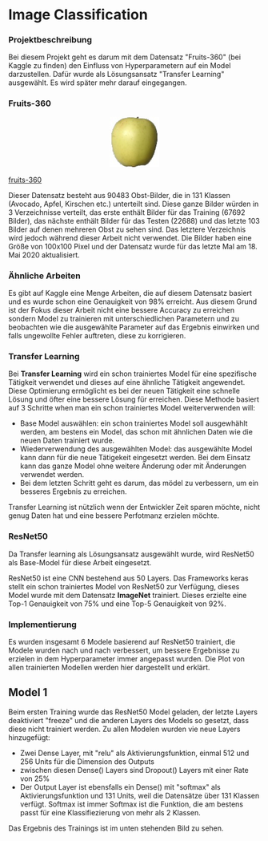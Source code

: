 # Image Classification


### Projektbeschreibung

Bei diesem Projekt geht es darum mit dem Datensatz "Fruits-360" (bei Kaggle zu finden) den Einfluss von Hyperparametern auf ein Model darzustellen.
Dafür wurde als Lösungsansatz "Transfer Learning" ausgewählt. Es wird später mehr darauf eingegangen. 

### Fruits-360

<p align="center">
	<img src="images/6_100.jpg">
</p>

[fruits-360](https://www.kaggle.com/moltean/fruits)

Dieser Datensatz besteht aus 90483 Obst-Bilder, die in 131 Klassen (Avocado, Apfel, Kirschen etc.) unterteilt sind. Diese ganze Bilder würden in 3 Verzeichnisse verteilt, das erste enthält Bilder für das Training (67692 Bilder), das nächste enthält Bilder für das Testen (22688) und das letzte 103 Bilder auf denen mehreren Obst zu sehen sind. Das letztere Verzeichnis wird jedoch während dieser Arbeit nicht verwendet. Die Bilder haben eine Größe von 100x100 Pixel und der Datensatz wurde für das letzte Mal am 18. Mai 2020 aktualisiert. 

### Ähnliche Arbeiten 

Es gibt auf Kaggle eine Menge Arbeiten, die auf diesem Datensatz basiert und es wurde schon eine Genauigkeit von 98% erreicht. Aus diesem Grund ist der Fokus dieser Arbeit nicht eine bessere Accuracy zu erreichen sondern Model zu trainieren mit unterschiedlichen Parametern und zu beobachten wie die ausgewählte Parameter auf das Ergebnis einwirken und falls ungewollte Fehler auftreten, diese zu korrigieren.

### Transfer Learning 

Bei **Transfer Learning** wird ein schon trainiertes Model für eine spezifische Tätigkeit verwendet und dieses auf eine ähnliche Tätigkeit angewendet.
Diese Optimierung ermöglicht es bei der neuen Tätigkeit eine schnelle Lösung und öfter eine bessere Lösung für erreichen.
Diese Methode basiert auf 3 Schritte when man ein schon trainiertes Model weiterverwenden will: 
  - Base Model auswählen: ein schon trainiertes Model soll ausgewhählt werden, am bestens ein Model, das schon mit ähnlichen Daten wie die neuen Daten trainiert         wurde. 
  - Wiederverwendung des ausgewählten Model: das ausgewählte Model kann dann für die neue Tätigekeit eingesetzt werden. Bei dem Einsatz kann das ganze Model ohne 
    weitere Änderung oder mit Änderungen verwendet werden.
  - Bei dem letzten Schritt geht es darum, das mödel zu verbessern, um ein besseres Ergebnis zu erreichen. 

Transfer Learning ist nützlich wenn der Entwickler Zeit sparen möchte, nicht genug Daten hat und eine bessere Perfotmanz erzielen möchte. 

### ResNet50 

Da Transfer learning als Lösungsansatz ausgewählt wurde, wird ResNet50 als Base-Model für diese Arbeit eingesetzt.

ResNet50 ist eine CNN bestehend aus 50 Layers. Das Frameworks keras stellt ein schon trainiertes Model von ResNet50 zur Verfügung, dieses Model wurde mit dem Datensatz **ImageNet** trainiert. Dieses erzielte eine Top-1 Genauigkeit von 75% und eine Top-5 Genauigkeit von 92%.

### Implementierung

Es wurden insgesamt 6 Modele basierend auf ResNet50 trainiert, die Modele wurden nach und nach verbessert, um bessere Ergebnisse zu erzielen in dem Hyperparameter immer angepasst wurden. Die Plot von allen trainierten Modellen werden hier dargestellt und erklärt.

## Model 1

Beim ersten Training wurde das ResNet50 Model geladen, der letzte Layers deaktiviert "freeze" und die anderen Layers des Models so gesetzt, dass diese nicht trainiert werden. Zu allen Modelen wurden vie neue Layers hinzugefügt:
- Zwei Dense Layer, mit "relu" als Aktivierungsfunktion, einmal 512 und 256 Units für die Dimension des Outputs 
- zwischen diesen Dense() Layers sind Dropout() Layers mit einer Rate von 25%
- Der Output Layer ist ebensfalls ein Dense() mit "softmax" als Aktivierungsfunktion und 131 Units, weil die Datensätze über 131 Klassen verfügt. Softmax ist immer
  Softmax ist die Funktion, die am bestens passt für eine Klassifiezierung von mehr als 2 Klassen.

Das Ergebnis des Trainings ist im unten stehenden Bild zu sehen. 










​    
